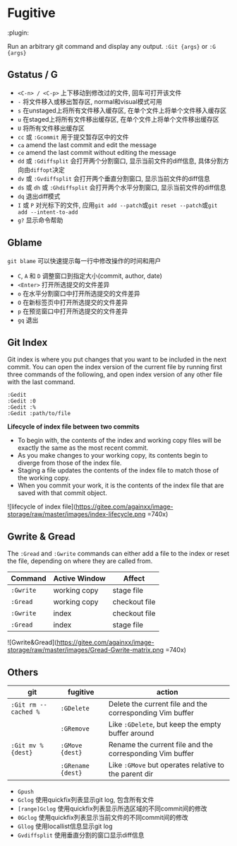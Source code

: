 # Fugitive

:plugin:

Run an arbitrary git command and display any output. `:Git {args}` or `:G {args}`

## Gstatus / G
* `<C-n> / <C-p>` 上下移动到修改过的文件, 回车可打开该文件
* `-` 将文件移入或移出暂存区, normal和visual模式可用
* `s` 在unstaged上将所有文件移入缓存区, 在单个文件上将单个文件移入缓存区
* `u` 在staged上将所有文件移出缓存区, 在单个文件上将单个文件移出缓存区
* `U` 将所有文件移出缓存区
* `cc` 或 `:Gcommit` 用于提交暂存区中的文件
* `ca` amend the last commit and edit the message
* `ce` amend the last commit without editing the message
* `dd` 或 `:Gdiffsplit` 会打开两个分割窗口, 显示当前文件的diff信息, 具体分割方向由`diffopt`决定
* `dv` 或 `:Gvdiffsplit` 会打开两个垂直分割窗口, 显示当前文件的diff信息
* `ds` 或 `dh` 或 `:Ghdiffsplit` 会打开两个水平分割窗口, 显示当前文件的diff信息
* `dq` 退出diff模式
* `I` 或 `P` 对光标下的文件, 应用`git add --patch`或`git reset --patch`或`git add --intent-to-add`
* `g?` 显示命令帮助

## Gblame
`git blame` 可以快速提示每一行中修改操作的时间和用户

* `C`, `A` 和 `D` 调整窗口到指定大小(commit, author, date)
* `<Enter>` 打开所选提交的文件差异
* `o` 在水平分割窗口中打开所选提交的文件差异
* `O` 在新标签页中打开所选提交的文件差异
* `p` 在预览窗口中打开所选提交的文件差异
* `gq` 退出

## Git Index
Git index is where you put changes that you want to be included in the next commit.
You can open the index version of the current file by running first three commands of the following,
and open index version of any other file with the last command.
```
:Gedit
:Gedit :0
:Gedit :%
:Gedit :path/to/file
```

**Lifecycle of index file between two commits**
*  To begin with, the contents of the index and working copy files will be exactly the same as the most recent commit.
*  As you make changes to your working copy, its contents begin to diverge from those of the index file.
*  Staging a file updates the contents of the index file to match those of the working copy.
*  When you commit your work, it is the contents of the index file that are saved with that commit object.

![lifecycle of index file](https://gitee.com/againxx/image-storage/raw/master/images/index-lifecycle.png =740x)

## Gwrite & Gread
The `:Gread` and `:Gwrite` commands can either add a file to the index or reset the file, depending on where they are called from.

| Command   | Active Window | Affect        |
|-----------|---------------|---------------|
| `:Gwrite` | working copy  | stage file    |
| `:Gread`  | working copy  | checkout file |
| `:Gwrite` | index         | checkout file |
| `:Gread`  | index         | stage file    |

![Gwrite&Gread](https://gitee.com/againxx/image-storage/raw/master/images/Gread-Gwrite-matrix.png =740x)

## Others
| git                  | fugitive          | action                                                   |
|----------------------|-------------------|----------------------------------------------------------|
| `:Git rm --cached %` | `:GDelete`        | Delete the current file and the corresponding Vim buffer |
|                      | `:GRemove`        | Like `:GDelete`, but keep the empty buffer around        |
| `:Git mv % {dest}`   | `:GMove {dest}`   | Rename the current file and the corresponding Vim buffer |
|                      | `:GRename {dest}` | Like `:GMove` but operates relative to the parent dir    |

* `Gpush`
* `Gclog` 使用quickfix列表显示git log, 包含所有文件
* `[range]Gclog` 使用quickfix列表显示所选区域的不同commit间的修改
* `0Gclog` 使用quickfix列表显示当前文件的不同commit间的修改
* `Gllog` 使用locallist信息显示git log
* `Gvdiffsplit` 使用垂直分割的窗口显示diff信息
